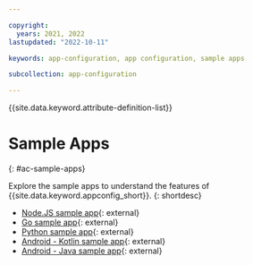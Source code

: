 ```yaml
---

copyright:
  years: 2021, 2022
lastupdated: "2022-10-11"

keywords: app-configuration, app configuration, sample apps

subcollection: app-configuration

---
```


{{site.data.keyword.attribute-definition-list}}

# Sample Apps
{: #ac-sample-apps}

Explore the sample apps to understand the features of {{site.data.keyword.appconfig_short}}.
{: shortdesc}

- [Node.JS sample app](https://github.com/IBM/appconfiguration-samples/tree/master/nodejs){: external}
- [Go sample app](https://github.com/IBM/appconfiguration-samples/tree/master/golang){: external}
- [Python sample app](https://github.com/IBM/appconfiguration-samples/tree/master/python){: external}
- [Android - Kotlin sample app](https://github.com/IBM/appconfiguration-samples/tree/master/android-kotlin){: external}
- [Android - Java sample app](https://github.com/IBM/appconfiguration-samples/tree/master/android-java){: external}

